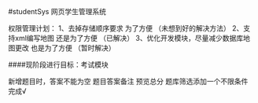 #studentSys
网页学生管理系统

权限管理计划：
1、去掉存储顺序要求 为了方便 （未想到好的解决方法）
2、支持xml编写地图 还是为了方便 （已解决）
3、优化开发模块，尽量减少数据库地图更改 也是为了方便 （暂时解决）


####现阶段进行目标：考试模块

新增题目时，答案不能为空
题目答案备注
预览总分
题库筛选添加一个不限条件 完成√





